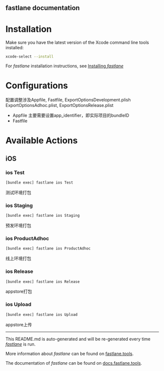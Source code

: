 fastlane documentation
----

# Installation

Make sure you have the latest version of the Xcode command line tools installed:

```sh
xcode-select --install
```

For _fastlane_ installation instructions, see [Installing _fastlane_](https://docs.fastlane.tools/#installing-fastlane)

# Configurations

配置调整涉及Appfile, Fastfile, ExportOptionsDevelopment.plish ExportOptionsAdhoc.plist, ExportOptionsRelease.plist

- Appfile 主要需要设置app_identifier，即实际项目的bundleID
- Fastfile 


# Available Actions

## iOS

### ios Test

```sh
[bundle exec] fastlane ios Test
```

测试环境打包

### ios Staging

```sh
[bundle exec] fastlane ios Staging
```

预发环境打包

### ios ProductAdhoc

```sh
[bundle exec] fastlane ios ProductAdhoc
```

线上环境打包

### ios Release

```sh
[bundle exec] fastlane ios Release
```

appstore打包

### ios Upload

```sh
[bundle exec] fastlane ios Upload
```

appstore上传

----

This README.md is auto-generated and will be re-generated every time [_fastlane_](https://fastlane.tools) is run.

More information about _fastlane_ can be found on [fastlane.tools](https://fastlane.tools).

The documentation of _fastlane_ can be found on [docs.fastlane.tools](https://docs.fastlane.tools).

